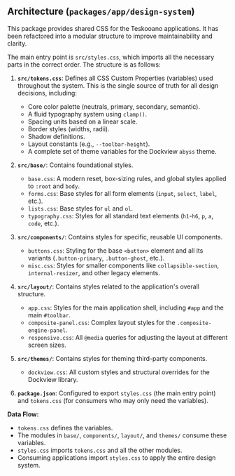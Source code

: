 ## Architecture (`packages/app/design-system`)

This package provides shared CSS for the Teskooano applications. It has been refactored into a modular structure to improve maintainability and clarity.

The main entry point is `src/styles.css`, which imports all the necessary parts in the correct order. The structure is as follows:

1.  **`src/tokens.css`**: Defines all CSS Custom Properties (variables) used throughout the system. This is the single source of truth for all design decisions, including:

    - Core color palette (neutrals, primary, secondary, semantic).
    - A fluid typography system using `clamp()`.
    - Spacing units based on a linear scale.
    - Border styles (widths, radii).
    - Shadow definitions.
    - Layout constants (e.g., `--toolbar-height`).
    - A complete set of theme variables for the Dockview `abyss` theme.

2.  **`src/base/`**: Contains foundational styles.

    - `base.css`: A modern reset, box-sizing rules, and global styles applied to `:root` and `body`.
    - `forms.css`: Base styles for all form elements (`input`, `select`, `label`, etc.).
    - `lists.css`: Base styles for `ul` and `ol`.
    - `typography.css`: Styles for all standard text elements (`h1`-`h6`, `p`, `a`, `code`, etc.).

3.  **`src/components/`**: Contains styles for specific, reusable UI components.

    - `buttons.css`: Styling for the base `<button>` element and all its variants (`.button-primary`, `.button-ghost`, etc.).
    - `misc.css`: Styles for smaller components like `collapsible-section`, `internal-resizer`, and other legacy elements.

4.  **`src/layout/`**: Contains styles related to the application's overall structure.

    - `app.css`: Styles for the main application shell, including `#app` and the main `#toolbar`.
    - `composite-panel.css`: Complex layout styles for the `.composite-engine-panel`.
    - `responsive.css`: All `@media` queries for adjusting the layout at different screen sizes.

5.  **`src/themes/`**: Contains styles for theming third-party components.

    - `dockview.css`: All custom styles and structural overrides for the Dockview library.

6.  **`package.json`**: Configured to export `styles.css` (the main entry point) and `tokens.css` (for consumers who may only need the variables).

**Data Flow:**

- `tokens.css` defines the variables.
- The modules in `base/`, `components/`, `layout/`, and `themes/` consume these variables.
- `styles.css` imports `tokens.css` and all the other modules.
- Consuming applications import `styles.css` to apply the entire design system.

